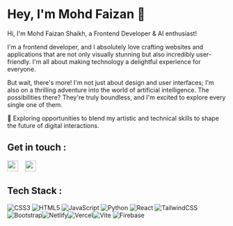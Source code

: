 <h1>Hey, I'm Mohd Faizan 👋</h1>

Hi, I'm Mohd Faizan Shaikh, a Frontend Developer & AI enthusiast!

I'm a frontend developer, and I absolutely love crafting websites and applications that are not only visually stunning but also incredibly user-friendly. I'm all about making technology a delightful experience for everyone. 

But wait, there's more! I'm not just about design and user interfaces; I'm also on a thrilling adventure into the world of artificial intelligence. The possibilities there? They're truly boundless, and I'm excited to explore every single one of them.

💼 Exploring opportunities to blend my artistic and technical skills to shape the future of digital interactions.

## Get in touch : 

[<img height="25" width="25" src="https://cdn.simpleicons.org/X/563D7C" />](https://twitter.com/faizaaansk)&nbsp;&nbsp;&nbsp;
[<img height="25" width="25" src="https://cdn.simpleicons.org/gmail/563D7C" />](mailto:m.faizaaansk@gmail.com)&nbsp;&nbsp;&nbsp;


## Tech Stack : 

![CSS3](https://img.shields.io/badge/css3-%231572B6.svg?style=for-the-badge&logo=css3&logoColor=white) ![HTML5](https://img.shields.io/badge/html5-%23E34F26.svg?style=for-the-badge&logo=html5&logoColor=white) ![JavaScript](https://img.shields.io/badge/javascript-%23323330.svg?style=for-the-badge&logo=javascript&logoColor=%23F7DF1E) ![Python](https://img.shields.io/badge/python-3670A0?style=for-the-badge&logo=python&logoColor=ffdd54) ![React](https://img.shields.io/badge/react-%2320232a.svg?style=for-the-badge&logo=react&logoColor=%2361DAFB) ![TailwindCSS](https://img.shields.io/badge/tailwindcss-%2338B2AC.svg?style=for-the-badge&logo=tailwind-css&logoColor=white)  ![Bootstrap](https://img.shields.io/badge/bootstrap-%23563D7C.svg?style=for-the-badge&logo=bootstrap&logoColor=white)![Netlify](https://img.shields.io/badge/netlify-%23000000.svg?style=for-the-badge&logo=netlify&logoColor=#00C7B7)![Vercel](https://img.shields.io/badge/vercel-%23000000.svg?style=for-the-badge&logo=vercel&logoColor=#00C7B7)![Vite](https://img.shields.io/badge/Vite-3670A0?style=for-the-badge&logo=vite&logoColor=ffdd54)
 ![Firebase](https://img.shields.io/badge/firebase-FFA611.svg?style=for-the-badge&logo=firebase&logoColor=white)






  

<!---
MohdFaizan097/MohdFaizan097 is a ✨ special ✨ repository because its `README.md` (this file) appears on your GitHub profile.
You can click the Preview link to take a look at your changes.
--->
